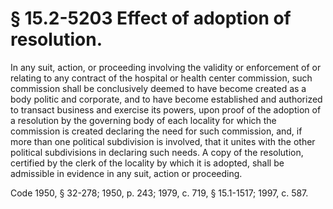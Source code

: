 # § 15.2-5203 Effect of adoption of resolution.

<p>In any suit, action, or proceeding involving the validity or enforcement of or relating to any contract of the hospital or health center commission, such commission shall be conclusively deemed to have become created as a body politic and corporate, and to have become established and authorized to transact business and exercise its powers, upon proof of the adoption of a resolution by the governing body of each locality for which the commission is created declaring the need for such commission, and, if more than one political subdivision is involved, that it unites with the other political subdivisions in declaring such needs. A copy of the resolution, certified by the clerk of the locality by which it is adopted, shall be admissible in evidence in any suit, action or proceeding.</p><p>Code 1950, § 32-278; 1950, p. 243; 1979, c. 719, § 15.1-1517; 1997, c. 587.</p>
